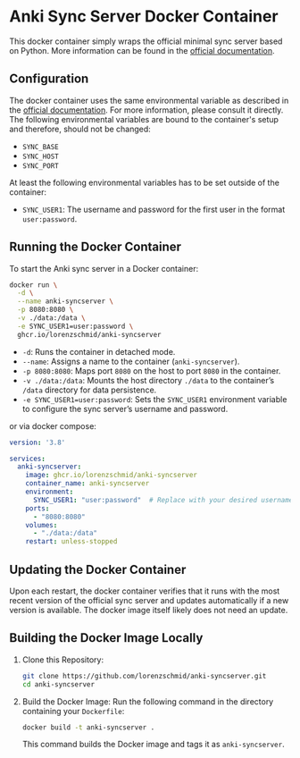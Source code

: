 # Anki Sync Server Docker Container

This docker container simply wraps the official minimal sync server based on Python. More information can be found in the [official documentation](https://docs.ankiweb.net/sync-server.html).


## Configuration

The docker container uses the same environmental variable as described in the [official documentation](https://docs.ankiweb.net/sync-server.html). For more information, please consult it directly. The following environmental variables are bound to the container's setup and therefore, should not be changed:

- `SYNC_BASE`
- `SYNC_HOST`
- `SYNC_PORT`

At least the following environmental variables has to be set outside of the container:

- `SYNC_USER1`: The username and password for the first user in the format `user:password`.


## Running the Docker Container

To start the Anki sync server in a Docker container:

```sh
docker run \
  -d \
  --name anki-syncserver \
  -p 8080:8080 \
  -v ./data:/data \
  -e SYNC_USER1=user:password \
  ghcr.io/lorenzschmid/anki-syncserver
```

- `-d`: Runs the container in detached mode.
- `--name`: Assigns a name to the container (`anki-syncserver`).
- `-p 8080:8080`: Maps port `8080` on the host to port `8080` in the container.
- `-v ./data:/data`: Mounts the host directory `./data` to the container’s `/data` directory for data persistence.
- `-e SYNC_USER1=user:password`: Sets the `SYNC_USER1` environment variable to configure the sync server’s username and password.

or via docker compose:

```yaml
version: '3.8'

services:
  anki-syncserver:
    image: ghcr.io/lorenzschmid/anki-syncserver
    container_name: anki-syncserver
    environment:
      SYNC_USER1: "user:password"  # Replace with your desired username:password
    ports:
      - "8080:8080"
    volumes:
      - "./data:/data"
    restart: unless-stopped
```


## Updating the Docker Container

Upon each restart, the docker container verifies that it runs with the most recent version of the official sync server and updates automatically if a new version is available. The docker image itself likely does not need an update.


## Building the Docker Image Locally

1. Clone this Repository:
   ```sh
   git clone https://github.com/lorenzschmid/anki-syncserver.git
   cd anki-syncserver
   ```

2. Build the Docker Image:
   Run the following command in the directory containing your `Dockerfile`:
   ```sh
   docker build -t anki-syncserver .
   ```

   This command builds the Docker image and tags it as `anki-syncserver`.
